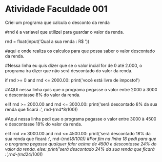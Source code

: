 # Atividade Faculdade 001
 Criei um programa que calcula o desconto da renda 
 
 #rnd é a variavel que utilizei para guardar o valor da renda.
 
rnd = float(input('Qual a sua renda : R$ '))

#aqui e onde realiza os calculos para que possa saber o valor descontado da renda.

#Nessa linha eu quis dizer que se o valor incial for de 0 até 2.000, o programa ira dizer que não será descontado do valor da renda.

if rnd >= 0 and rnd <= 2000.00:
    print('você está livre de imposto!')

#AQUI nessa linha quis que o programa pegasse o valor entre 2000 à 3000 e descontasse 8% do valor da renda.

elif rnd >= 2000.00 and rnd <= 3000.00:
    print('será descontado 8% da sua renda que ficará :', rnd-(rnd*8/100))

#Aqui nessa linha pedi que o programa pegasse o valor entre 3000 à 4500 e descontasse 18% do valor da renda.

elif rnd >= 3000.00 and rnd <= 4500.00:
    print('será descontado 18% da sua renda que ficará :', rnd-(rnd*18/100))
#Por fim na linha 18 pedi para que o programa pegasse qualquer falor acima de 4500 e descontasse 24% do valor da renda.
else:
    print('será descontado 24% da sua renda que ficará :',rnd-(rnd*24/100))

